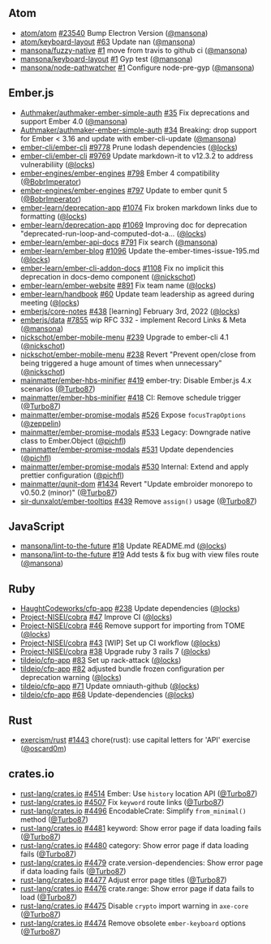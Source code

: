 ## Atom

- [atom/atom] [#23540](https://github.com/atom/atom/pull/23540) Bump Electron
  Version ([@mansona])
- [atom/keyboard-layout] [#63](https://github.com/atom/keyboard-layout/pull/63)
  Update nan ([@mansona])
- [mansona/fuzzy-native] [#1](https://github.com/mansona/fuzzy-native/pull/1)
  move from travis to github ci ([@mansona])
- [mansona/keyboard-layout]
  [#1](https://github.com/mansona/keyboard-layout/pull/1) Gyp test ([@mansona])
- [mansona/node-pathwatcher]
  [#1](https://github.com/mansona/node-pathwatcher/pull/1) Configure
  node-pre-gyp ([@mansona])

## Ember.js

- [Authmaker/authmaker-ember-simple-auth]
  [#35](https://github.com/Authmaker/authmaker-ember-simple-auth/pull/35) Fix
  deprecations and support Ember 4.0 ([@mansona])
- [Authmaker/authmaker-ember-simple-auth]
  [#34](https://github.com/Authmaker/authmaker-ember-simple-auth/pull/34)
  Breaking: drop support for Ember < 3.16 and update with ember-cli-update
  ([@mansona])
- [ember-cli/ember-cli]
  [#9778](https://github.com/ember-cli/ember-cli/pull/9778) Prune lodash
  dependencies ([@locks])
- [ember-cli/ember-cli]
  [#9769](https://github.com/ember-cli/ember-cli/pull/9769) Update markdown-it
  to v12.3.2 to address vulnerabiliity ([@locks])
- [ember-engines/ember-engines]
  [#798](https://github.com/ember-engines/ember-engines/pull/798) Ember 4
  compatibility ([@BobrImperator])
- [ember-engines/ember-engines]
  [#797](https://github.com/ember-engines/ember-engines/pull/797) Update to
  ember qunit 5 ([@BobrImperator])
- [ember-learn/deprecation-app]
  [#1074](https://github.com/ember-learn/deprecation-app/pull/1074) Fix broken
  markdown links due to formatting ([@locks])
- [ember-learn/deprecation-app]
  [#1069](https://github.com/ember-learn/deprecation-app/pull/1069) Improving
  doc for deprecation "deprecated-run-loop-and-computed-dot-a… ([@locks])
- [ember-learn/ember-api-docs]
  [#791](https://github.com/ember-learn/ember-api-docs/pull/791) Fix search
  ([@mansona])
- [ember-learn/ember-blog]
  [#1096](https://github.com/ember-learn/ember-blog/pull/1096) Update
  the-ember-times-issue-195.md ([@locks])
- [ember-learn/ember-cli-addon-docs]
  [#1108](https://github.com/ember-learn/ember-cli-addon-docs/pull/1108) Fix no
  implicit this deprecation in docs-demo component ([@nickschot])
- [ember-learn/ember-website]
  [#891](https://github.com/ember-learn/ember-website/pull/891) Fix team name
  ([@locks])
- [ember-learn/handbook] [#60](https://github.com/ember-learn/handbook/pull/60)
  Update team leadership as agreed during meeting ([@locks])
- [emberjs/core-notes] [#438](https://github.com/emberjs/core-notes/pull/438)
  [learning] February 3rd, 2022 ([@locks])
- [emberjs/data] [#7855](https://github.com/emberjs/data/pull/7855) wip RFC
  332 - implement Record Links & Meta ([@mansona])
- [nickschot/ember-mobile-menu]
  [#239](https://github.com/nickschot/ember-mobile-menu/pull/239) Upgrade to
  ember-cli 4.1 ([@nickschot])
- [nickschot/ember-mobile-menu]
  [#238](https://github.com/nickschot/ember-mobile-menu/pull/238) Revert
  "Prevent open/close from being triggered a huge amount of times when
  unnecessary" ([@nickschot])
- [mainmatter/ember-hbs-minifier]
  [#419](https://github.com/mainmatter/ember-hbs-minifier/pull/419) ember-try:
  Disable Ember.js 4.x scenarios ([@Turbo87])
- [mainmatter/ember-hbs-minifier]
  [#418](https://github.com/mainmatter/ember-hbs-minifier/pull/418) CI: Remove
  schedule trigger ([@Turbo87])
- [mainmatter/ember-promise-modals]
  [#526](https://github.com/mainmatter/ember-promise-modals/pull/526) Expose
  `focusTrapOptions` ([@zeppelin])
- [mainmatter/ember-promise-modals]
  [#533](https://github.com/mainmatter/ember-promise-modals/pull/533) Legacy:
  Downgrade native class to Ember.Object ([@pichfl])
- [mainmatter/ember-promise-modals]
  [#531](https://github.com/mainmatter/ember-promise-modals/pull/531) Update
  dependencies ([@pichfl])
- [mainmatter/ember-promise-modals]
  [#530](https://github.com/mainmatter/ember-promise-modals/pull/530) Internal:
  Extend and apply prettier configuration ([@pichfl])
- [mainmatter/qunit-dom]
  [#1434](https://github.com/mainmatter/qunit-dom/pull/1434) Revert "Update
  embroider monorepo to v0.50.2 (minor)" ([@Turbo87])
- [sir-dunxalot/ember-tooltips]
  [#439](https://github.com/sir-dunxalot/ember-tooltips/pull/439) Remove
  `assign()` usage ([@Turbo87])

## JavaScript

- [mansona/lint-to-the-future]
  [#18](https://github.com/mansona/lint-to-the-future/pull/18) Update README.md
  ([@locks])
- [mansona/lint-to-the-future]
  [#19](https://github.com/mansona/lint-to-the-future/pull/19) Add tests & fix
  bug with view files route ([@mansona])

## Ruby

- [HaughtCodeworks/cfp-app]
  [#238](https://github.com/HaughtCodeworks/cfp-app/pull/238) Update
  dependencies ([@locks])
- [Project-NISEI/cobra] [#47](https://github.com/Project-NISEI/cobra/pull/47)
  Improve CI ([@locks])
- [Project-NISEI/cobra] [#46](https://github.com/Project-NISEI/cobra/pull/46)
  Remove support for importing from TOME ([@locks])
- [Project-NISEI/cobra] [#43](https://github.com/Project-NISEI/cobra/pull/43)
  [WIP] Set up CI workflow ([@locks])
- [Project-NISEI/cobra] [#38](https://github.com/Project-NISEI/cobra/pull/38)
  Upgrade ruby 3 rails 7 ([@locks])
- [tildeio/cfp-app] [#83](https://github.com/tildeio/cfp-app/pull/83) Set up
  rack-attack ([@locks])
- [tildeio/cfp-app] [#82](https://github.com/tildeio/cfp-app/pull/82) adjusted
  bundle frozen configuration per deprecation warning ([@locks])
- [tildeio/cfp-app] [#71](https://github.com/tildeio/cfp-app/pull/71) Update
  omniauth-github ([@locks])
- [tildeio/cfp-app] [#68](https://github.com/tildeio/cfp-app/pull/68)
  Update-dependencies ([@locks])

## Rust

- [exercism/rust] [#1443](https://github.com/exercism/rust/pull/1443)
  chore(rust): use capital letters for 'API' exercise ([@oscard0m])

## crates.io

- [rust-lang/crates.io]
  [#4514](https://github.com/rust-lang/crates.io/pull/4514) Ember: Use `history`
  location API ([@Turbo87])
- [rust-lang/crates.io]
  [#4507](https://github.com/rust-lang/crates.io/pull/4507) Fix `keyword` route
  links ([@Turbo87])
- [rust-lang/crates.io]
  [#4496](https://github.com/rust-lang/crates.io/pull/4496) EncodableCrate:
  Simplify `from_minimal()` method ([@Turbo87])
- [rust-lang/crates.io]
  [#4481](https://github.com/rust-lang/crates.io/pull/4481) keyword: Show error
  page if data loading fails ([@Turbo87])
- [rust-lang/crates.io]
  [#4480](https://github.com/rust-lang/crates.io/pull/4480) category: Show error
  page if data loading fails ([@Turbo87])
- [rust-lang/crates.io]
  [#4479](https://github.com/rust-lang/crates.io/pull/4479)
  crate.version-dependencies: Show error page if data loading fails ([@Turbo87])
- [rust-lang/crates.io]
  [#4477](https://github.com/rust-lang/crates.io/pull/4477) Adjust error page
  titles ([@Turbo87])
- [rust-lang/crates.io]
  [#4476](https://github.com/rust-lang/crates.io/pull/4476) crate.range: Show
  error page if data fails to load ([@Turbo87])
- [rust-lang/crates.io]
  [#4475](https://github.com/rust-lang/crates.io/pull/4475) Disable `crypto`
  import warning in `axe-core` ([@Turbo87])
- [rust-lang/crates.io]
  [#4474](https://github.com/rust-lang/crates.io/pull/4474) Remove obsolete
  `ember-keyboard` options ([@Turbo87])

[@bobrimperator]: https://github.com/BobrImperator
[@turbo87]: https://github.com/Turbo87
[@locks]: https://github.com/locks
[@mansona]: https://github.com/mansona
[@nickschot]: https://github.com/nickschot
[@oscard0m]: https://github.com/oscard0m
[@pichfl]: https://github.com/pichfl
[@zeppelin]: https://github.com/zeppelin
[authmaker/authmaker-ember-simple-auth]:
  https://github.com/Authmaker/authmaker-ember-simple-auth
[haughtcodeworks/cfp-app]: https://github.com/HaughtCodeworks/cfp-app
[project-nisei/cobra]: https://github.com/Project-NISEI/cobra
[atom/atom]: https://github.com/atom/atom
[atom/keyboard-layout]: https://github.com/atom/keyboard-layout
[ember-cli/ember-cli]: https://github.com/ember-cli/ember-cli
[ember-engines/ember-engines]: https://github.com/ember-engines/ember-engines
[ember-learn/deprecation-app]: https://github.com/ember-learn/deprecation-app
[ember-learn/ember-api-docs]: https://github.com/ember-learn/ember-api-docs
[ember-learn/ember-blog]: https://github.com/ember-learn/ember-blog
[ember-learn/ember-cli-addon-docs]:
  https://github.com/ember-learn/ember-cli-addon-docs
[ember-learn/ember-website]: https://github.com/ember-learn/ember-website
[ember-learn/handbook]: https://github.com/ember-learn/handbook
[emberjs/core-notes]: https://github.com/emberjs/core-notes
[emberjs/data]: https://github.com/emberjs/data
[exercism/rust]: https://github.com/exercism/rust
[mansona/fuzzy-native]: https://github.com/mansona/fuzzy-native
[mansona/keyboard-layout]: https://github.com/mansona/keyboard-layout
[mansona/lint-to-the-future]: https://github.com/mansona/lint-to-the-future
[mansona/node-pathwatcher]: https://github.com/mansona/node-pathwatcher
[nickschot/ember-mobile-menu]: https://github.com/nickschot/ember-mobile-menu
[oscard0m/web]: https://github.com/oscard0m/web
[rust-lang/crates.io]: https://github.com/rust-lang/crates.io
[mainmatter/ember-hbs-minifier]:
  https://github.com/mainmatter/ember-hbs-minifier
[mainmatter/ember-promise-modals]:
  https://github.com/mainmatter/ember-promise-modals
[mainmatter/qunit-dom]: https://github.com/mainmatter/qunit-dom
[mainmatter/mainmatter.github.io]:
  https://github.com/mainmatter/mainmatter.github.io
[sir-dunxalot/ember-tooltips]: https://github.com/sir-dunxalot/ember-tooltips
[tildeio/cfp-app]: https://github.com/tildeio/cfp-app
[contact]: /contact/
